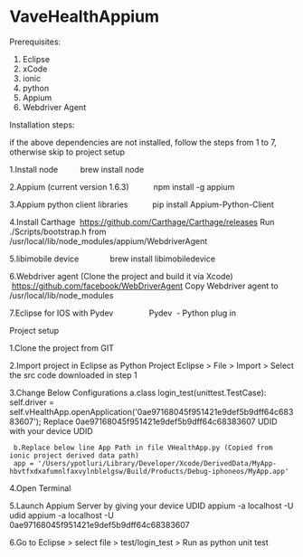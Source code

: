 # VaveHealthAppium

Prerequisites:

1. Eclipse
2. xCode
3. ionic
4. python
5. Appium
6. Webdriver Agent

Installation steps:

if the above dependencies are not installed, follow the steps from 1 to 7, otherwise skip to project setup

1.Install node
         brew install node
	 	 
2.Appium (current version 1.6.3)
          npm install -g appium
	  
3.Appium python client libraries
          pip install Appium-Python-Client
	  
4.Install Carthage 
	https://github.com/Carthage/Carthage/releases
	Run ./Scripts/bootstrap.h from /usr/local/lib/node_modules/appium/WebdriverAgent
	
5.libimobile device
             brew install libimobiledevice
	     
	     
6.Webdriver agent (Clone the project and build it via Xcode)
	 https://github.com/facebook/WebDriverAgent
	Copy Webdriver agent to /usr/local/lib/node_modules

7.Eclipse for IOS with Pydev  
             Pydev  - Python plug in 

Project setup

1.Clone the project from GIT

2.Import project in Eclipse as Python Project
   Eclipse > File > Import >
   Select the src code downloaded in step 1
   
3.Change Below Configurations
     a.class login_test(unittest.TestCase):
        self.driver = self.vHealthApp.openApplication('0ae97168045f951421e9def5b9dff64c68383607');
         Replace 0ae97168045f951421e9def5b9dff64c68383607 UDID with your device UDID
         
     b.Replace below line App Path in file VHealthApp.py (Copied from ionic project derived data path)
     app = '/Users/ypotluri/Library/Developer/Xcode/DerivedData/MyApp-hbvtfxdxafumnlfaxvylnblelgsw/Build/Products/Debug-iphoneos/MyApp.app'

4.Open Terminal 

5.Launch Appium Server by giving your device UDID 
	appium -a localhost -U udid
	appium -a localhost -U  0ae97168045f951421e9def5b9dff64c68383607

6.Go to Eclipse > select file > test/login_test >  Run as python unit test
    
